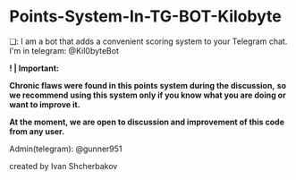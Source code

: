 # Points-System-In-TG-BOT-Kilobyte
❑: I am a bot that adds a convenient scoring system to your Telegram chat. I'm in telegram: @Kil0byteBot

**! | Important:**

**Chronic flaws were found in this points system during the discussion,**
**so we recommend using this system only if you know what you are doing or want to improve it.**

**At the moment, we are open to discussion and improvement of this code from any user.**

Admin(telegram): @gunner951

created by Ivan Shcherbakov
